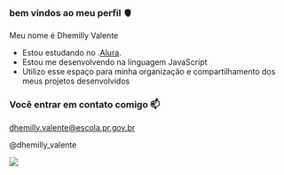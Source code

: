 ### bem vindos ao meu perfil 🫀

Meu nome é Dhemilly Valente

- Estou estudando no .[Alura](https://www.alura.com.br).
- Estou me desenvolvendo na linguagem JavaScript
- Utilizo esse espaço para minha organização e compartilhamento dos meus projetos desenvolvidos

### Você entrar em contato comigo 📫

dhemilly.valente@escola.pr.gov.br

@dhemilly_valente

![](https://media.tenor.com/vI9UFap5T_gAAAAC/the-amazing-world-of-gumball-tawog.gif)
